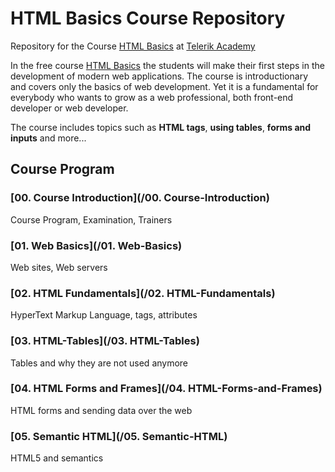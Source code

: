 # HTML Basics Course Repository

Repository for the Course [HTML Basics](http://) at [Telerik Academy](http://)

In the free course [HTML Basics](http://) the students will make their first steps in the development of modern web applications. The course is introductionary and covers only the basics of web development. Yet it is a fundamental for everybody who wants to grow as a web professional, both front-end developer or web developer.

The course includes topics such as **HTML tags**, **using tables**, **forms and inputs** and more...

##  Course Program

### [00. Course Introduction](/00. Course-Introduction)

Course Program, Examination, Trainers


### [01. Web Basics](/01. Web-Basics)

Web sites, Web servers


### [02. HTML Fundamentals](/02. HTML-Fundamentals)

HyperText Markup Language, tags, attributes



### [03. HTML-Tables](/03. HTML-Tables)

Tables and why they are not used anymore



### [04. HTML Forms and Frames](/04. HTML-Forms-and-Frames)

HTML forms and sending data over the web


### [05. Semantic HTML](/05. Semantic-HTML)

HTML5 and semantics
